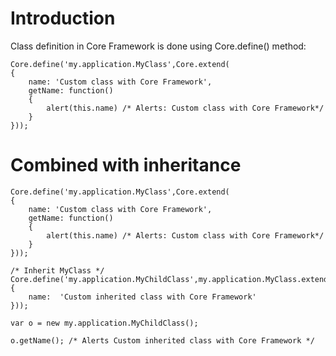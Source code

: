 # Introduction #

Class definition in Core Framework is done using Core.define() method:

```
Core.define('my.application.MyClass',Core.extend(
{
	name: 'Custom class with Core Framework',
	getName: function()
	{
		alert(this.name) /* Alerts: Custom class with Core Framework*/
	}
}));
```

# Combined with inheritance #
```
Core.define('my.application.MyClass',Core.extend(
{
	name: 'Custom class with Core Framework',
	getName: function()
	{
		alert(this.name) /* Alerts: Custom class with Core Framework*/
	}
}));

/* Inherit MyClass */
Core.define('my.application.MyChildClass',my.application.MyClass.extend(
{
	name:  'Custom inherited class with Core Framework'
}));

var o = new my.application.MyChildClass();

o.getName(); /* Alerts Custom inherited class with Core Framework */
```